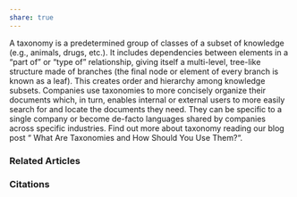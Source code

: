 ```yaml
---
share: true
---
```


A taxonomy is a predetermined group of classes of a subset of knowledge (e.g., animals, drugs, etc.). It includes dependencies between elements in a “part of” or “type of” relationship, giving itself a multi-level, tree-like structure made of branches (the final node or element of every branch is known as a leaf). This creates order and hierarchy among knowledge subsets. Companies use taxonomies to more concisely organize their documents which, in turn, enables internal or external users to more easily search for and locate the documents they need. They can be specific to a single company or become de-facto languages shared by companies across specific industries. Find out more about taxonomy reading our blog post “ What Are Taxonomies and How Should You Use Them?“.

### Related Articles

### Citations
